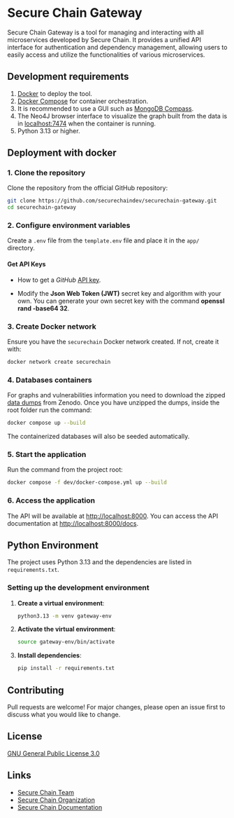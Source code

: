 # Secure Chain Gateway

Secure Chain Gateway is a tool for managing and interacting with all microservices developed by Secure Chain. It provides a unified API interface for authentication and dependency management, allowing users to easily access and utilize the functionalities of various microservices.

## Development requirements

1. [Docker](https://www.docker.com/) to deploy the tool.
2. [Docker Compose](https://docs.docker.com/compose/) for container orchestration.
3. It is recommended to use a GUI such as [MongoDB Compass](https://www.mongodb.com/en/products/compass).
4. The Neo4J browser interface to visualize the graph built from the data is in [localhost:7474](http://0.0.0.0:7474/browser/) when the container is running.
5. Python 3.13 or higher.

## Deployment with docker

### 1. Clone the repository
Clone the repository from the official GitHub repository:
```bash
git clone https://github.com/securechaindev/securechain-gateway.git
cd securechain-gateway
```

### 2. Configure environment variables
Create a `.env` file from the `template.env` file and place it in the `app/` directory.

#### Get API Keys

- How to get a *GitHub* [API key](https://docs.github.com/en/authentication/keeping-your-account-and-data-secure/managing-your-personal-access-tokens).

- Modify the **Json Web Token (JWT)** secret key and algorithm with your own. You can generate your own secret key with the command **openssl rand -base64 32**.

### 3. Create Docker network
Ensure you have the `securechain` Docker network created. If not, create it with:
```bash
docker network create securechain
```

### 4. Databases containers

For graphs and vulnerabilities information you need to download the zipped [data dumps](https://doi.org/10.5281/zenodo.16739081) from Zenodo. Once you have unzipped the dumps, inside the root folder run the command:
```bash
docker compose up --build
```

The containerized databases will also be seeded automatically.

### 5. Start the application
Run the command from the project root:
```bash
docker compose -f dev/docker-compose.yml up --build
```

### 6. Access the application
The API will be available at [http://localhost:8000](http://localhost:8000). You can access the API documentation at [http://localhost:8000/docs](http://localhost:8000/docs).

## Python Environment
The project uses Python 3.13 and the dependencies are listed in `requirements.txt`.

### Setting up the development environment

1. **Create a virtual environment**:
   ```bash
   python3.13 -m venv gateway-env
   ```

2. **Activate the virtual environment**:
   ```bash
   source gateway-env/bin/activate
   ```

3. **Install dependencies**:
   ```bash
   pip install -r requirements.txt
   ```

## Contributing
Pull requests are welcome! For major changes, please open an issue first to discuss what you would like to change.

## License
[GNU General Public License 3.0](https://www.gnu.org/licenses/gpl-3.0.html)

## Links
- [Secure Chain Team](mailto:hi@securechain.dev)
- [Secure Chain Organization](https://github.com/securechaindev)
- [Secure Chain Documentation](https://securechaindev.github.io/)
